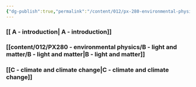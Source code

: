 ```yaml
---
{"dg-publish":true,"permalink":"/content/012/px-280-environmental-physics/px-280-b-0-environmental-physics/","noteIcon":"1","created":"2025-01-06T11:59:43.203+00:00","updated":"2025-01-06T12:05:40.679+00:00"}
---
```


### [[ A -  introduction\| A -  introduction]]
### [[content/012/PX280 - environmental physics/B - light and matter/B - light and matter\|B - light and matter]]
### [[C - climate and climate change\|C - climate and climate change]]
